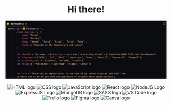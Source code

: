 <h1 align="center">Hi there!</h1>

![altText="aboutMe"](https://github.com/TolgaSC/TolgaSC/blob/2795e3fa59507564fb55271f26f9c9a6e3a1ef7b/developer.png)

<p align="center"> <img src="https://img.icons8.com/color/48/000000/html-5--v1.png" alt="HTML logo"/> <img src="https://img.icons8.com/color/48/000000/css3.png" alt="CSS logo"/> <img src="https://img.icons8.com/color/48/000000/javascript--v1.png" alt="JavaScript logo"/> <img src="https://img.icons8.com/color/48/000000/react-native.png" alt="React logo"/> <img src="https://img.icons8.com/color/48/000000/nodejs.png" alt="NodeJS Logo"/> <img src="https://img.icons8.com/?size=48&id=9Gfx4Dfxl0JK&format=png" alt="ExpressJS Logo"/> <img src="https://img.icons8.com/color/48/000000/mongodb.png" alt="MongoDB logo"/> <img src="https://img.icons8.com/color/48/000000/sass.png" alt="SASS logo"/> <img src="https://img.icons8.com/color/48/000000/visual-studio-code-2019.png" alt="VS Code logo"/> <img src="https://img.icons8.com/color/48/000000/trello.png" alt="Trello logo"/> <img src="https://img.icons8.com/color/48/000000/figma--v1.png" alt="Figma logo"/> <img src="https://img.icons8.com/color/48/000000/canva.png" alt="Canva logo"/> </p>
